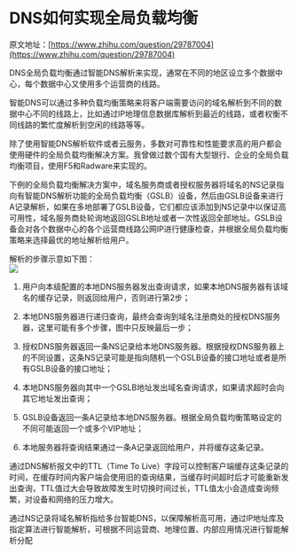 # DNS如何实现全局负载均衡
原文地址：[https://www.zhihu.com/question/29787004](https://www.zhihu.com/question/29787004)

DNS全局负载均衡通过智能DNS解析来实现，通常在不同的地区设立多个数据中心，每个数据中心又使用多个运营商的线路。  

智能DNS可以通过多种负载均衡策略来将客户端需要访问的域名解析到不同的数据中心不同的线路上，比如通过IP地理信息数据库解析到最近的线路，或者权衡不同线路的繁忙度解析到空闲的线路等等。  

除了使用智能DNS解析软件或者云服务，多数对可靠性和性能要求高的用户都会使用硬件的全局负载均衡解决方案。我曾做过数个国有大型银行、企业的全局负载均衡项目，使用F5和Radware来实现的。  

下例的全局负载均衡解决方案中，域名服务商或者授权服务器将域名的NS记录指向有智能DNS解析功能的全局负载均衡（GSLB）设备，然后由GSLB设备来进行A记录解析，如果在多地部署了GSLB设备，它们都应该添加到NS记录中以保证高可用性，域名服务商处轮询地返回GSLB地址或者一次性返回全部地址。GSLB设备会对各个数据中心的各个运营商线路公网IP进行健康检查，并根据全局负载均衡策略来选择最优的地址解析给用户。  

解析的步骤示意如下图：  
![](https://pic1.zhimg.com/50/c4c7cdf93c62575e1e082707396328b0_hd.png)  

1.  用户向本级配置的本地DNS服务器发出查询请求，如果本地DNS服务器有该域名的缓存记录，则返回给用户，否则进行第2步；

2. 本地DNS服务器进行递归查询，最终会查询到域名注册商处的授权DNS服务器，这里可能有多个步骤，图中只反映最后一步；

3.  授权DNS服务器返回一条NS记录给本地DNS服务器。根据授权DNS服务器上的不同设置，这条NS记录可能是指向随机一个GSLB设备的接口地址或者是所有GSLB设备的接口地址；

4.  本地DNS服务器向其中一个GSLB地址发出域名查询请求，如果请求超时会向其它地址发出查询；

5. GSLB设备返回一条A记录给本地DNS服务器。根据全局负载均衡策略设定的不同可能返回一个或多个VIP地址；

6. 本地服务器将查询结果通过一条A记录返回给用户，并将缓存这条记录。  

通过DNS解析报文中的TTL（Time To
Live）字段可以控制客户端缓存这条记录的时间，在缓存时间内客户端会使用旧的查询结果，当缓存时间超时后才可能重新发出查询，TTL值过大会导致故障发生时切换时间过长，TTL值太小会造成查询频繁，对设备和网络的压力增大。  

通过NS记录将域名解析指给多台智能DNS，以保障解析高可用，通过IP地址库及指定算法进行智能解析，可根据不同运营商、地理位置、内部应用情况进行智能解析分配